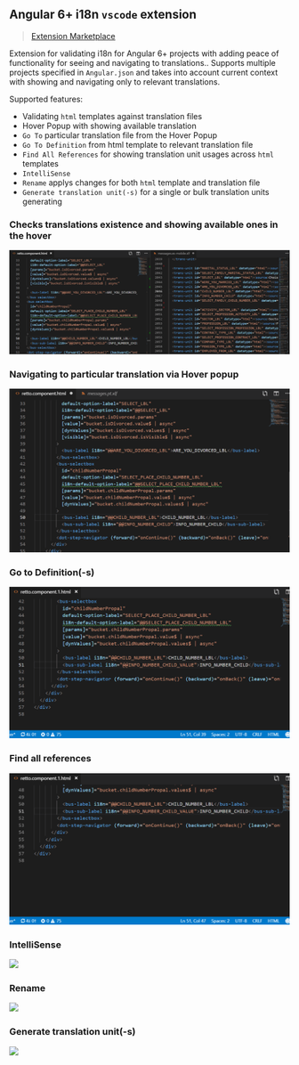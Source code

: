 ## Angular 6+ i18n `vscode` extension

> [Extension Marketplace](https://marketplace.visualstudio.com/items?itemName=OleksandrReznichenko.angular-i18n-validator)

Extension for validating i18n for Angular 6+ projects with adding peace of functionality for seeing and navigating to translations.. Supports multiple projects specified in `Angular.json` and takes into account current context with showing and navigating only to relevant translations. 

Supported features:
- Validating `html` templates against translation files
- Hover Popup with showing available translation
- `Go To` particular translation file from the Hover Popup
- `Go To Definition` from html template to relevant translation file
- `Find All References` for showing translation unit usages across `html` templates
- `IntelliSense`
- `Rename` applys changes for both `html` template and translation file
- `Generate translation unit(-s)` for a single or bulk translation units generating


### Checks translations existence and showing available ones in the hover

![Document validation](/images/validation.gif)


### Navigating to particular translation via Hover popup 

![Navigate to translation](/images/naviate_to_single_translation.gif)

### Go to Definition(-s)

![Navigate to translation](/images/go_to_definition.gif)

### Find all references

![Navigate to translation](/images/find_references.gif)

### IntelliSense

<img src="https://github.com/rettoua/angular-i18n-validator/raw/master/images/intellisense.gif" width="400">

### Rename

<img src="https://github.com/rettoua/angular-i18n-validator/raw/master/images/rename.gif" width="600">

### Generate translation unit(-s)

<img src="https://github.com/rettoua/angular-i18n-validator/raw/master/images/translation_units_generation.gif" width="600" /> 

